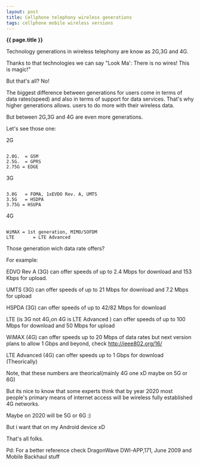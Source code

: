 ```yaml
---
layout: post
title: Cellphone telephony wireless generations
tags: cellphone mobile wireless versions
---
```


**{{ page.title }}** 

Technology generations in wireless telephony are know as 2G,3G and 4G.

Thanks to that technologies we can say "Look Ma': There is no wires!  This is magic!"

But that's all?  No!

The biggest difference between generations for users come in terms of data rates(speed) and also in terms of support for data services. That's why higher generations allows. users to do more with their wireless data.

But between 2G,3G and 4G are even more generations.

Let's see those one:

2G

<pre><code class="nohighlight">
2.0G.  = GSM
2.5G.  = GPRS
2.75G = EDGE
</code></pre>

3G
<pre><code class="nohighlight">
3.0G   = FOMA, 1xEVDO Rev. A, UMTS
3.5G   = HSDPA
3.75G = HSUPA
</code></pre>

4G
<pre><code class="nohighlight">
WiMAX = 1st generation, MIMO/SOFDM
LTE       = LTE Advanced
</code></pre>

Those generation wich data rate offers?

For example:

EDVO Rev A (3G) can offer speeds of up to 2.4 Mbps for download and 153 Kbps for upload.

UMTS (3G) can offer speeds of up to 21 Mbps for download and 7.2 Mbps for upload

HSPDA (3G) can offer speeds of up to 42/82 Mbps for download

LTE (is 3G not 4G,on 4G is LTE Advanced ) can offer speeds of up to 100 Mbps for download and 50 Mbps for upload

WiMAX (4G) can offer speeds up to 20 Mbps of data rates but next version plans to allow 1 Gbps and beyond, check http://ieee802.org/16/

LTE Advanced (4G) can offer speeds up to 1 Gbps for download (Theorically)

Note, that these numbers are theorical(mainly 4G one xD maybe on 5G or 6G)

But its nice to know that some experts think that by year 2020 most people's primary means of internet access will be wireless fully established 4G  networks.

Maybe on 2020 will be 5G or 6G :)

But i want that on my Android device xD

That's all folks.

Pd: For a better reference check DragonWave DWI-APP,171, June 2009 and Mobile Backhaul stuff
